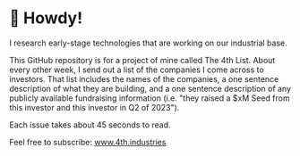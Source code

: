 # 👋 Howdy!

I research early-stage technologies that are working on our industrial base. 

This GitHub repository is for a project of mine called The 4th List. About every other week, I send out a list of the companies I come across to investors. That list includes the names of the companies, a one sentence description of what they are building, and a one sentence description of any publicly available fundraising information (i.e. "they raised a $xM Seed from this investor and this investor in Q2 of 2023").

Each issue takes about 45 seconds to read.

Feel free to subscribe: www.4th.industries

